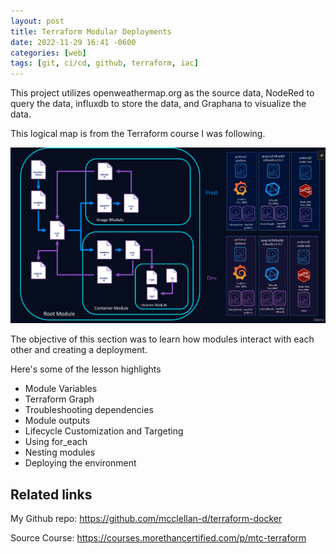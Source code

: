 ```yaml
---
layout: post
title: Terraform Modular Deployments
date: 2022-11-29 16:41 -0600
categories: [web]
tags: [git, ci/cd, github, terraform, iac]
---
```


This project utilizes openweathermap.org as the source data, NodeRed to query the data, influxdb to store the data, and Graphana to visualize the data.


This logical map is from the Terraform course I was following.

![modules_endstate_logical_map](https://raw.githubusercontent.com/mcclellan-d/terraform-docker/main/modules_endstate_logical_map.png)

The objective of this section was to learn how modules interact with each other and creating a deployment.

Here's some of the lesson highlights
- Module Variables
- Terraform Graph
- Troubleshooting dependencies
- Module outputs
- Lifecycle Customization and Targeting
- Using for_each
- Nesting modules
- Deploying the environment 






















## Related links

My Github repo: https://github.com/mcclellan-d/terraform-docker

Source Course: https://courses.morethancertified.com/p/mtc-terraform